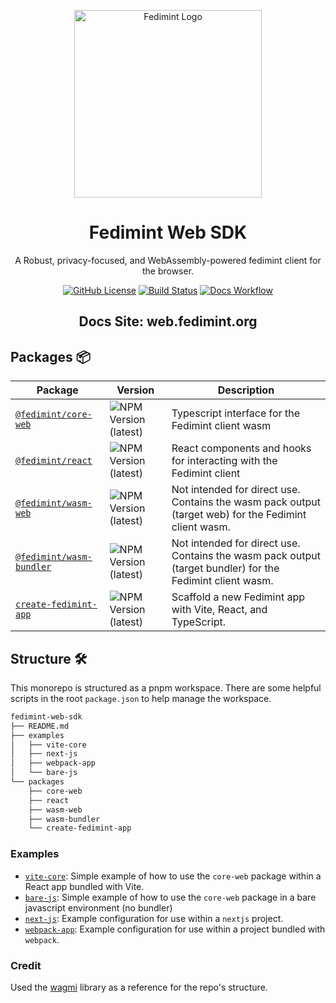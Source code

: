 <p align="center">
  <img src="../docs/public/icon.png" alt="Fedimint Logo" width="300" />
  <!-- Removes the border below the header tag -->
  <div id="toc"><ul align="center" style="list-style: none;"><summary>
    <h1><b>Fedimint Web SDK</b></h1>
    <p>A Robust, privacy-focused, and WebAssembly-powered fedimint client for the browser.</p>
  </summary></ul></div>

  <p align="center">
    <a href="https://github.com/fedimint/fedimint-web-sdk/blob/main/LICENSE"><img src="https://img.shields.io/github/license/fedimint/fedimint-web-sdk?style=plastic&color=blue" alt="GitHub License" /></a>
    <a href="https://github.com/fedimint/fedimint-web-sdk/actions"><img src="https://img.shields.io/github/actions/workflow/status/fedimint/fedimint-web-sdk/.github%2Fworkflows%2Fchangesets.yml?style=plastic&label=CI&color=green" alt="Build Status" /></a>
    <a href="https://web.fedimint.org"><img src="https://img.shields.io/github/actions/workflow/status/fedimint/fedimint-web-sdk/deploy-docs.yml?style=plastic&label=Docs%20Site&color=%2303b1fc" alt="Docs Workflow" /></a>
  </p>
  
  <!-- Removes the border below the header tag -->
  <div id="toc"><ul align="center" style="list-style: none;"><summary>
    <h2>
        Docs Site: <a href="https://web.fedimint.org">web.fedimint.org</a>
    </h2>
  </summary></ul></div>

## Packages 📦

| Package                                                                 | Version                                                                                                                                                                                                                                                                               | Description                                                                                               |
| ----------------------------------------------------------------------- | ------------------------------------------------------------------------------------------------------------------------------------------------------------------------------------------------------------------------------------------------------------------------------------- | --------------------------------------------------------------------------------------------------------- |
| [`@fedimint/core-web`](https://npmjs.com/package/fedimint/core-web)     | ![NPM Version (latest)](<https://img.shields.io/npm/v/%40fedimint%2Fcore-web?style=plastic&logo=npm&logoColor=rgb(187%2C%2054%2C%2057)&label=%40fedimint%2Fcore-web>)                                                                                                                 | Typescript interface for the Fedimint client wasm                                                         |
| [`@fedimint/react`](https://web.fedimint.org/docs/core/getting-started) | ![NPM Version (latest)](<https://img.shields.io/npm/v/%40fedimint%2Freact?style=plastic&logo=npm&logoColor=rgb(187%2C%2054%2C%2057)&label=%40fedimint%2Freact>)                                                                                                                       | React components and hooks for interacting with the Fedimint client                                       |
| [`@fedimint/wasm-web`](../packages/wasm-web/README.md)                  | ![NPM Version (latest)](<https://img.shields.io/npm/v/%40fedimint%2Ffedimint-client-wasm-web?style=plastic&logo=npm&logoColor=rgb(187%2C%2054%2C%2057)&label=%40fedimint%2Fwasm-web&link=https%3A%2F%2Fwww.npmjs.com%2Fpackage%2F%40fedimint%2Ffedimint-client-wasm-web>)             | Not intended for direct use. Contains the wasm pack output (target web) for the Fedimint client wasm.     |
| [`@fedimint/wasm-bundler`](../packages/wasm-bundler/README.md)          | ![NPM Version (latest)](<https://img.shields.io/npm/v/%40fedimint%2Ffedimint-client-wasm-bundler?style=plastic&logo=npm&logoColor=rgb(187%2C%2054%2C%2057)&label=%40fedimint%2Fwasm-bundler&link=https%3A%2F%2Fwww.npmjs.com%2Fpackage%2F%40fedimint%2Ffedimint-client-wasm-bundler>) | Not intended for direct use. Contains the wasm pack output (target bundler) for the Fedimint client wasm. |
| [`create-fedimint-app`](../packages/create-fedimint-app/README.md)      | ![NPM Version (latest)](<https://img.shields.io/npm/v/create-fedimint-app?style=plastic&logo=npm&logoColor=rgb(187%2C%2054%2C%2057)&label=create-fedimint-app&link=https%3A%2F%2Fwww.npmjs.com%2Fpackage%2Fcreate-fedimint-app>)                                                      | Scaffold a new Fedimint app with Vite, React, and TypeScript.                                             |

## Structure 🛠️

This monorepo is structured as a pnpm workspace. There are some helpful scripts in the root `package.json` to help manage the workspace.

```bash
fedimint-web-sdk
├── README.md
├── examples
│   ├── vite-core
│   ├── next-js
│   ├── webpack-app
│   └── bare-js
└── packages
    ├── core-web
    ├── react
    ├── wasm-web
    ├── wasm-bundler
    └── create-fedimint-app
```

### Examples

- [`vite-core`](../examples/vite-core/README.md): Simple example of how to use the `core-web` package within a React app bundled with Vite.
- [`bare-js`](../examples/bare-js/README.md): Simple example of how to use the `core-web` package in a bare javascript environment (no bundler)
- [`next-js`](../examples/next-js/README.md): Example configuration for use within a `nextjs` project.
- [`webpack-app`](../examples/webpack-app/README.md): Example configuration for use within a project bundled with `webpack`.

### Credit

Used the [wagmi](https://github.com/wevm/wagmi) library as a reference for the repo's structure.
